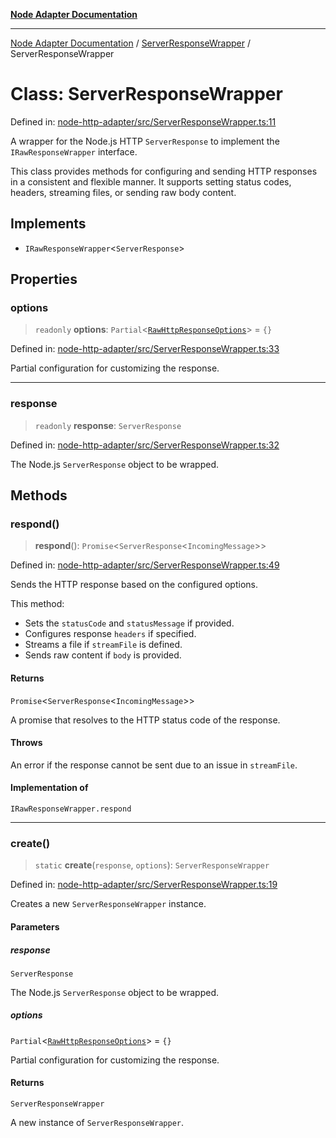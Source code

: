 [**Node Adapter Documentation**](../../README.md)

***

[Node Adapter Documentation](../../README.md) / [ServerResponseWrapper](../README.md) / ServerResponseWrapper

# Class: ServerResponseWrapper

Defined in: [node-http-adapter/src/ServerResponseWrapper.ts:11](https://github.com/stonemjs/node-http-adapter/blob/2d4cdca7f2d56ee189e6562c361aeaf96b9f1db2/src/ServerResponseWrapper.ts#L11)

A wrapper for the Node.js HTTP `ServerResponse` to implement the `IRawResponseWrapper` interface.

This class provides methods for configuring and sending HTTP responses in a consistent and
flexible manner. It supports setting status codes, headers, streaming files, or sending raw body content.

## Implements

- `IRawResponseWrapper`\<`ServerResponse`\>

## Properties

### options

> `readonly` **options**: `Partial`\<[`RawHttpResponseOptions`](../../declarations/interfaces/RawHttpResponseOptions.md)\> = `{}`

Defined in: [node-http-adapter/src/ServerResponseWrapper.ts:33](https://github.com/stonemjs/node-http-adapter/blob/2d4cdca7f2d56ee189e6562c361aeaf96b9f1db2/src/ServerResponseWrapper.ts#L33)

Partial configuration for customizing the response.

***

### response

> `readonly` **response**: `ServerResponse`

Defined in: [node-http-adapter/src/ServerResponseWrapper.ts:32](https://github.com/stonemjs/node-http-adapter/blob/2d4cdca7f2d56ee189e6562c361aeaf96b9f1db2/src/ServerResponseWrapper.ts#L32)

The Node.js `ServerResponse` object to be wrapped.

## Methods

### respond()

> **respond**(): `Promise`\<`ServerResponse`\<`IncomingMessage`\>\>

Defined in: [node-http-adapter/src/ServerResponseWrapper.ts:49](https://github.com/stonemjs/node-http-adapter/blob/2d4cdca7f2d56ee189e6562c361aeaf96b9f1db2/src/ServerResponseWrapper.ts#L49)

Sends the HTTP response based on the configured options.

This method:
- Sets the `statusCode` and `statusMessage` if provided.
- Configures response `headers` if specified.
- Streams a file if `streamFile` is defined.
- Sends raw content if `body` is provided.

#### Returns

`Promise`\<`ServerResponse`\<`IncomingMessage`\>\>

A promise that resolves to the HTTP status code of the response.

#### Throws

An error if the response cannot be sent due to an issue in `streamFile`.

#### Implementation of

`IRawResponseWrapper.respond`

***

### create()

> `static` **create**(`response`, `options`): `ServerResponseWrapper`

Defined in: [node-http-adapter/src/ServerResponseWrapper.ts:19](https://github.com/stonemjs/node-http-adapter/blob/2d4cdca7f2d56ee189e6562c361aeaf96b9f1db2/src/ServerResponseWrapper.ts#L19)

Creates a new `ServerResponseWrapper` instance.

#### Parameters

##### response

`ServerResponse`

The Node.js `ServerResponse` object to be wrapped.

##### options

`Partial`\<[`RawHttpResponseOptions`](../../declarations/interfaces/RawHttpResponseOptions.md)\> = `{}`

Partial configuration for customizing the response.

#### Returns

`ServerResponseWrapper`

A new instance of `ServerResponseWrapper`.
